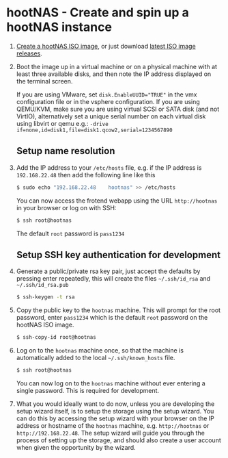 # hootNAS - Create and spin up a hootNAS instance

1.  [Create a hootNAS ISO image](/hoot-os/README.md), or just download 
    [latest ISO image releases](https://github.com/owldance/hootNAS/releases).
    
2.  Boot the image up in a virtual machine or on a physical machine with at 
    least three available disks, and then note the IP address displayed on the 
    terminal screen. 

    If you are using VMware, set `disk.EnableUUID="TRUE"` in the vmx 
    configuration file or in the vsphere configuration. If you are using 
    QEMU/KVM, make sure you are using virtual SCSI or SATA disk 
    (and not VirtIO), alternatively set a unique serial number on each virtual 
    disk using libvirt or qemu e.g.: 
    `-drive if=none,id=disk1,file=disk1.qcow2,serial=1234567890`

    ## Setup name resolution

3.  Add the IP address to your `/etc/hosts` file, e.g. if the IP address is 
    `192.168.22.48` then add the following line like this

    ```bash
    $ sudo echo "192.168.22.48    hootnas" >> /etc/hosts
    ```
    You can now access the frotend webapp using the URL `http://hootnas` in 
    your browser or log on with SSH:

    ```bash
    $ ssh root@hootnas
    ```
    The default `root` password is `pass1234`
    
    ## Setup SSH key authentication for development

4.  Generate a public/private rsa key pair, just accept the defaults by 
    pressing enter repeatedly, this will create the files `~/.ssh/id_rsa` and 
    `~/.ssh/id_rsa.pub`
    
    ```bash
    $ ssh-keygen -t rsa
    ```

5.  Copy the public key to the `hootnas` machine. This will prompt for 
    the root password, enter `pass1234` which is the default `root` password on 
    the hootNAS ISO image.
    
    ```bash
    $ ssh-copy-id root@hootnas
    ```
    
6.  Log on to the `hootnas` machine once, so that the machine is 
    automatically added to the local `~/.ssh/known_hosts` file.
    
    ```bash
    $ ssh root@hootnas
    ```

    You can now log on to the `hootnas` machine without ever entering a 
    single password. This is required for development.

7.  What you would ideally want to do now, unless you are developing the setup
    wizard itself, is to setup the storage using the setup wizard. You can do 
    this by accessing the setup wizard with your browser on the IP address or 
    hostname of the `hootnas` machine, e.g. `http://hootnas` or 
    `http://192.168.22.48`. The setup wizard will guide you through the
    process of setting up the storage, and should also create a user account 
    when given the opportunity by the wizard. 